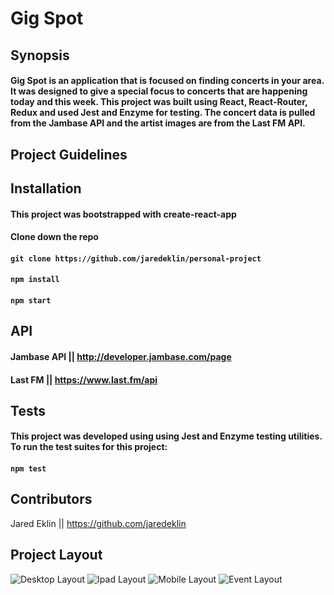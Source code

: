 # Gig Spot

## Synopsis
#### Gig Spot is an application that is focused on finding concerts in your area. It was designed to give a special focus to concerts that are happening today and this week. This project was built using React, React-Router, Redux and used Jest and Enzyme for testing. The concert data is pulled from the Jambase API and the artist images are from the Last FM API.

## Project Guidelines

## Installation

#### This project was bootstrapped with create-react-app

#### Clone down the repo
#### ```git clone https://github.com/jaredeklin/personal-project```

#### ```npm install```

#### ```npm start```

## API
#### Jambase API || http://developer.jambase.com/page
#### Last FM || https://www.last.fm/api

## Tests

#### This project was developed using using Jest and Enzyme testing utilities. To run the test suites for this project:

#### ```npm test```

## Contributors
Jared Eklin || https://github.com/jaredeklin

## Project Layout

![Desktop Layout](https://user-images.githubusercontent.com/30199861/38278806-c208523a-375a-11e8-89bd-4d55652f1ede.png)
![Ipad Layout](https://user-images.githubusercontent.com/30199861/38278808-c63b45ec-375a-11e8-9789-889f938cb25e.png)
![Mobile Layout](https://user-images.githubusercontent.com/30199861/38278808-c63b45ec-375a-11e8-9789-889f938cb25e.png)
![Event Layout](https://user-images.githubusercontent.com/30199861/38278808-c63b45ec-375a-11e8-9789-889f938cb25e.png)

